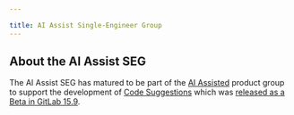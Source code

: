 ```yaml
---

title: AI Assist Single-Engineer Group
---
```








## About the AI Assist SEG

The AI Assist SEG has matured to be part of the 
[AI Assisted](/handbook/engineering/development/data-science/ai-assisted/) product group to support the development of [Code Suggestions](https://about.gitlab.com/direction/modelops/ai_assisted/code_suggestions/) which was [released as a Beta in GitLab 15.9](https://about.gitlab.com/releases/2023/02/22/gitlab-15-9-released/#code-suggestions-available-in-closed-beta). 
